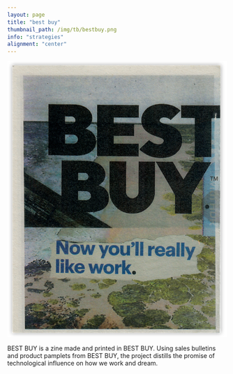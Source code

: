 ```yaml
---
layout: page
title: "best buy"
thumbnail_path: /img/tb/bestbuy.png
info: "strategies"
alignment: "center"
---
```



<div class="thumbnail-image" style="justify-content: center;" >
	 <img src="/img/tb/bestbuy.png">
</div>

BEST BUY is a zine made and printed in BEST BUY. Using sales bulletins and product pamplets from BEST BUY, the project distills the promise of technological influence on how we work and dream.